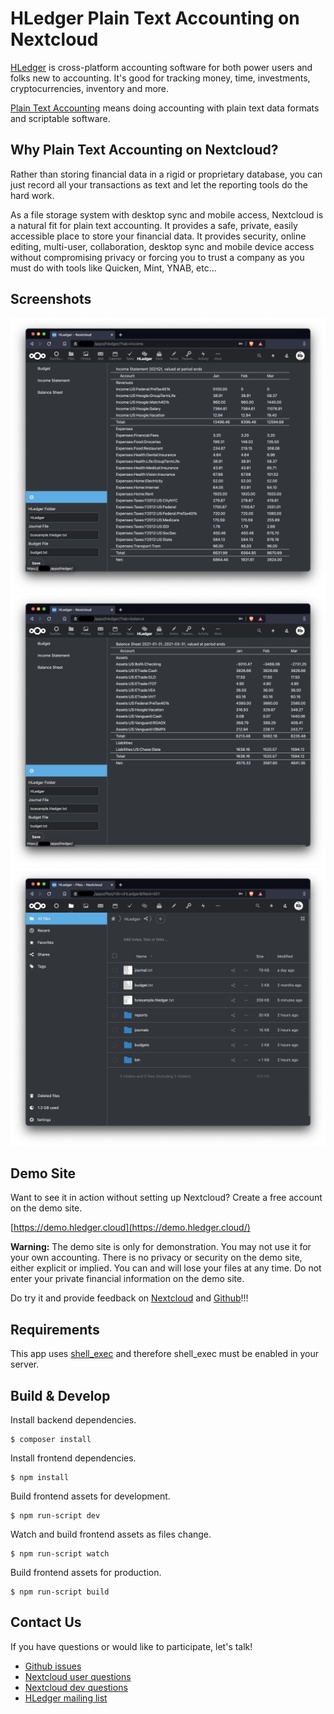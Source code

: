 # HLedger Plain Text Accounting on Nextcloud

[HLedger](https://hledger.org/) is cross-platform accounting software for both power users and folks new to accounting. It's good for tracking money, time, investments, cryptocurrencies, inventory and more.

[Plain Text Accounting](https://plaintextaccounting.org/) means doing accounting with plain text data formats and scriptable software.

## Why Plain Text Accounting on Nextcloud?

Rather than storing financial data in a rigid or proprietary database, you can just record all your transactions as text and let the reporting tools do the hard work.

As a file storage system with desktop sync and mobile access, Nextcloud is a natural fit for plain text accounting. It provides a safe, private, easily accessible place to store your financial data. It provides security, online editing, multi-user, collaboration, desktop sync and mobile device access without compromising privacy or forcing you to trust a company as you must do with tools like Quicken, Mint, YNAB, etc...

## Screenshots

![Income Statement](screenshots/IS.png "Income Statement")
![Balance Sheet](screenshots/BS.png "Balance Sheet")
![Files](screenshots/Files.png "Files")

## Demo Site

Want to see it in action without setting up Nextcloud? Create a free account on the demo site.

[https://demo.hledger.cloud](https://demo.hledger.cloud/)

**Warning:** The demo site is only for demonstration. You may not use it for your own accounting. There is no privacy or security on the demo site, either explicit or implied. You can and will lose your files at any time. Do not enter your private financial information on the demo site.

Do try it and provide feedback on [Nextcloud](https://help.nextcloud.com/c/apps/26) and [Github](https://github.com/37Rb/nextcloud-hledger/issues)!!!

## Requirements

This app uses [shell_exec](https://www.php.net/manual/en/function.shell-exec.php) and therefore shell_exec must be enabled in your server.

## Build & Develop

Install backend dependencies.
```
$ composer install
```

Install frontend dependencies.
```
$ npm install
```

Build frontend assets for development.
```
$ npm run-script dev
```
Watch and build frontend assets as files change.
```
$ npm run-script watch
```

Build frontend assets for production.
```
$ npm run-script build
```

## Contact Us

If you have questions or would like to participate, let's talk!

* [Github issues](https://github.com/37Rb/nextcloud-hledger/issues)
* [Nextcloud user questions](https://help.nextcloud.com/c/apps/26)
* [Nextcloud dev questions](https://help.nextcloud.com/c/dev/app-dev/24)
* [HLedger mailing list](https://groups.google.com/g/hledger)
